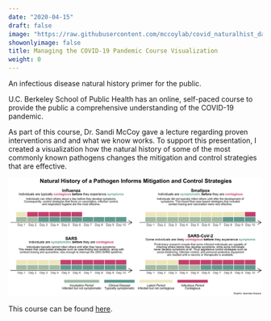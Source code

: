 ```yaml
---
date: "2020-04-15"
draft: false
image: "https://raw.githubusercontent.com/mccoylab/covid_naturalhist_dataviz_2020/master/natural_history_infographic_v2.png"
showonlyimage: false
title: Managing the COVID-19 Pandemic Course Visualization
weight: 0
---
```


An infectious disease natural history primer for the public.
<!--more-->

U.C. Berkeley School of Public Health has an online, self-paced course to provide the public a comprehensive understanding of the COVID-19 pandemic.  

As part of this course, Dr. Sandi McCoy gave a lecture regarding proven interventions and and what we know works. To support this presentation, I created a visualization how the natural history of some of the most commonly known pathogens changes the mitigation and control strategies that are effective.

![COVID-19](https://raw.githubusercontent.com/mccoylab/covid_naturalhist_dataviz_2020/master/natural_history_infographic_v2.png)

This course can be found [here](https://berkeleyphw.catalog.instructure.com/courses/managing-the-covid-19-pandemic). 

